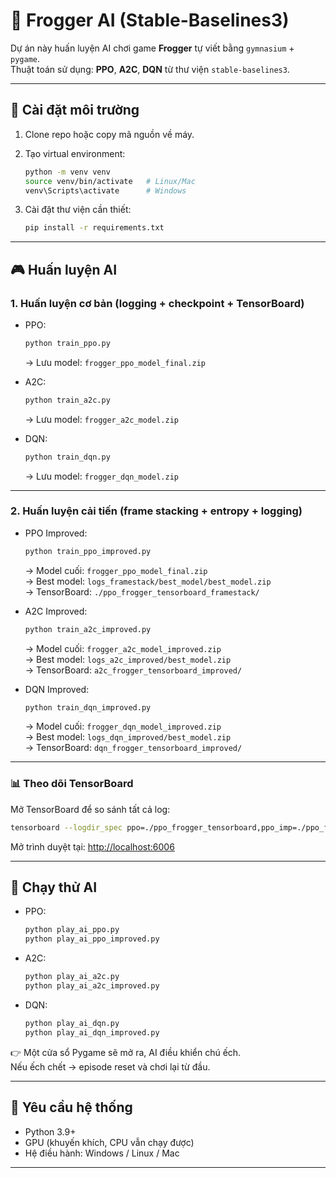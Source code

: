 # 🐸 Frogger AI (Stable-Baselines3)

Dự án này huấn luyện AI chơi game **Frogger** tự viết bằng `gymnasium` + `pygame`.  
Thuật toán sử dụng: **PPO**, **A2C**, **DQN** từ thư viện `stable-baselines3`.

---

## 🚀 Cài đặt môi trường

1. Clone repo hoặc copy mã nguồn về máy.  
2. Tạo virtual environment:

   ```bash
   python -m venv venv
   source venv/bin/activate   # Linux/Mac
   venv\Scripts\activate      # Windows
   ```

3. Cài đặt thư viện cần thiết:

   ```bash
   pip install -r requirements.txt
   ```

---

## 🎮 Huấn luyện AI

### 1️. Huấn luyện cơ bản (logging + checkpoint + TensorBoard)

- PPO:
  ```bash
  python train_ppo.py
  ```
  → Lưu model: `frogger_ppo_model_final.zip`

- A2C:
  ```bash
  python train_a2c.py
  ```
  → Lưu model: `frogger_a2c_model.zip`

- DQN:
  ```bash
  python train_dqn.py
  ```
  → Lưu model: `frogger_dqn_model.zip`

---

### 2️. Huấn luyện cải tiến (frame stacking + entropy + logging)

- PPO Improved:
  ```bash
  python train_ppo_improved.py
  ```
  → Model cuối: `frogger_ppo_model_final.zip`  
  → Best model: `logs_framestack/best_model/best_model.zip`  
  → TensorBoard: `./ppo_frogger_tensorboard_framestack/`

- A2C Improved:
  ```bash
  python train_a2c_improved.py
  ```
  → Model cuối: `frogger_a2c_model_improved.zip`  
  → Best model: `logs_a2c_improved/best_model.zip`  
  → TensorBoard: `a2c_frogger_tensorboard_improved/`

- DQN Improved:
  ```bash
  python train_dqn_improved.py
  ```
  → Model cuối: `frogger_dqn_model_improved.zip`  
  → Best model: `logs_dqn_improved/best_model.zip`  
  → TensorBoard: `dqn_frogger_tensorboard_improved/`

---

### 📊 Theo dõi TensorBoard

Mở TensorBoard để so sánh tất cả log:

```bash
tensorboard --logdir_spec ppo=./ppo_frogger_tensorboard,ppo_imp=./ppo_frogger_tensorboard_framestack,a2c=./a2c_frogger_tensorboard,a2c_imp=./a2c_frogger_tensorboard_improved,dqn=./dqn_frogger_tensorboard,dqn_imp=./dqn_frogger_tensorboard_improved
```

Mở trình duyệt tại: [http://localhost:6006](http://localhost:6006)

---

## 🎥 Chạy thử AI

- PPO:
  ```bash
  python play_ai_ppo.py
  python play_ai_ppo_improved.py
  ```

- A2C:
  ```bash
  python play_ai_a2c.py
  python play_ai_a2c_improved.py
  ```

- DQN:
  ```bash
  python play_ai_dqn.py
  python play_ai_dqn_improved.py
  ```

👉 Một cửa sổ Pygame sẽ mở ra, AI điều khiển chú ếch.  
Nếu ếch chết → episode reset và chơi lại từ đầu.

---

## 📌 Yêu cầu hệ thống

- Python 3.9+  
- GPU (khuyến khích, CPU vẫn chạy được)  
- Hệ điều hành: Windows / Linux / Mac

---
